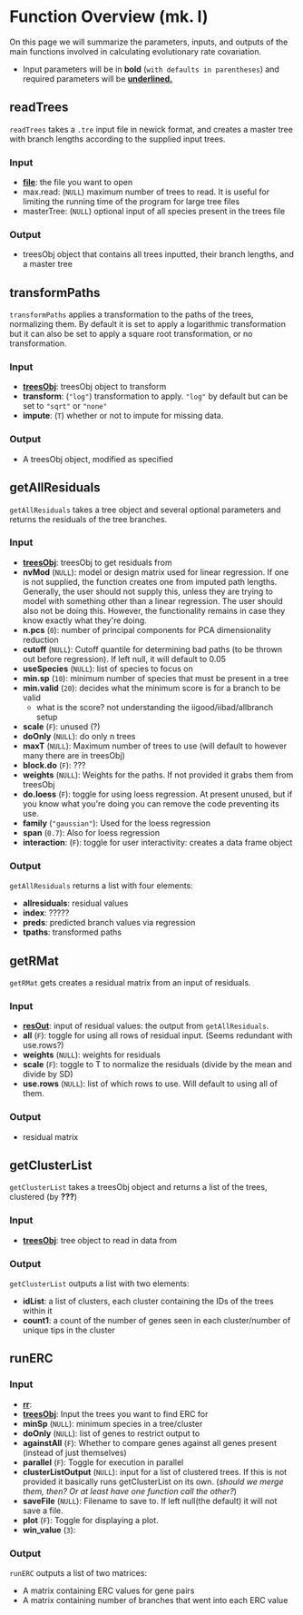 # Function Overview (mk. I)
On this page we will summarize the parameters, inputs, and outputs of the main functions involved in calculating evolutionary rate covariation.
- Input parameters will be in **bold** (`with defaults in parentheses`) and required parameters will be <ins>**underlined.**</ins>


## readTrees
`readTrees` takes a `.tre` input file in newick format, and creates a master tree with branch lengths according to the supplied input trees.
### Input
- <ins>**file**</ins>: the file you want to open
- max.read: (`NULL`) maximum number of trees to read. It is useful for limiting the running time of the program for large tree files
- masterTree: (`NULL`) optional input of all species present in the trees file
### Output
- treesObj object that contains all trees inputted, their branch lengths, and a master tree


## transformPaths
`transformPaths` applies a transformation to the paths of the trees, normalizing them. By default it is set to apply a logarithmic transformation but it can also be set to apply a square root transformation, or no transformation.

### Input
- <ins>**treesObj**</ins>: treesObj object to transform
- **transform**: (`"log"`) transformation to apply. `"log"` by default but can be set to `"sqrt"` or `"none"`
- **impute**: (`T`) whether or not to impute for missing data.
### Output
- A treesObj object, modified as specified


## getAllResiduals
`getAllResiduals` takes a tree object and several optional parameters and returns the residuals of the tree branches.

### Input
- <ins>**treesObj**</ins>: treesObj to get residuals from
- **nvMod** (`NULL`): model or design matrix used for linear regression. If one is not supplied, the function creates one from imputed path lengths. Generally, the user should not supply this, unless they are trying to model with something other than a linear regression. The user should also not be doing this. However, the functionality remains in case they know exactly what they're doing.
- **n.pcs** (`0`): number of principal components for PCA dimensionality reduction
- **cutoff** (`NULL`): Cutoff quantile for determining bad paths (to be thrown out before regression). If left null, it will default to 0.05
- **useSpecies** (`NULL`): list of species to focus on
- **min.sp** (`10`): minimum number of species that must be present in a tree
- **min.valid** (`20`): decides what the minimum score is for a branch to be valid
    - what is the score? not understanding the iigood/iibad/allbranch setup
- **scale** (`F`): unused (?)
- **doOnly** (`NULL`): do only n trees
- **maxT** (`NULL`): Maximum number of trees to use (will default to however many there are in treesObj)
- **block<span>.d</span>o** (`F`): ???
- **weights** (`NULL`): Weights for the paths. If not provided it grabs them from treesObj
- **do.loess** (`F`): toggle for using loess regression. At present unused, but if you know what you're doing you can remove the code preventing its use.
- **family** (`"gaussian"`): Used for the loess regression
- **span** (`0.7`): Also for loess regression
- **interaction**: (`F`): toggle for user interactivity: creates a data frame object

### Output
`getAllResiduals` returns a list with four elements:
- **allresiduals**: residual values
- **index**: ?????
- **preds**: predicted branch values via regression
- **tpaths**: transformed paths

## getRMat
`getRMat` gets creates a residual matrix from an input of residuals.

### Input
- <ins>**resOut**</ins>: input of residual values: the output from `getAllResiduals`.
- **all** (`F`): toggle for using all rows of residual input. (Seems redundant with use.rows?)
- **weights** (`NULL`): weights for residuals
- **scale** (`F`): toggle to T to normalize the residuals (divide by the mean and divide by SD)
- **use.rows** (`NULL`): list of which rows to use. Will default to using all of them.

### Output
- residual matrix

## getClusterList
`getClusterList` takes a treesObj object and returns a list of the trees, clustered (by **???**)

### Input
- <ins>**treesObj**</ins>: tree object to read in data from
### Output
`getClusterList` outputs a list with two elements:
- **idList**: a list of clusters, each cluster containing the IDs of the trees within it
- **count1**: a count of the number of genes seen in each cluster/number of unique tips in the cluster

## runERC

### Input
- <ins>**rr**</ins>:
- <ins>**treesObj**</ins>: Input the trees you want to find ERC for
- **minSp** (`NULL`): minimum species in a tree/cluster
- **doOnly** (`NULL`): list of genes to restrict output to
- **againstAll** (`F`): Whether to compare genes against all genes present (instead of just themselves)
- **parallel** (`F`): Toggle for execution in parallel
- **clusterListOutput** (`NULL`): input for a list of clustered trees. If this is not provided it basically runs getClusterList on its own. (*should we merge them, then? Or at least have one function call the other?*)
- **saveFile** (`NULL`): Filename to save to. If left null(the default) it will not save a file.
- **plot** (`F`): Toggle for displaying a plot.
- **win_value** (`3`):
### Output
`runERC` outputs a list of two matrices:
- A matrix containing ERC values for gene pairs
- A matrix containing number of branches that went into each ERC value
